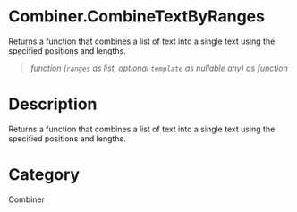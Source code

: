 ﻿# Combiner.CombineTextByRanges
Returns a function that combines a list of text into a single text using the specified positions and lengths.
> _function (<code>ranges</code> as list, optional <code>template</code> as nullable any) as function_
# Description 
Returns a function that combines a list of text into a single text using the specified positions and lengths.

# Category 
Combiner
